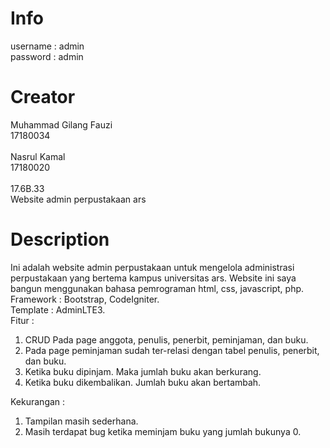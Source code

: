 # Info
username : admin<br>
password : admin
# Creator
Muhammad Gilang Fauzi<br>
17180034<br>
<br>
Nasrul Kamal<br>
17180020<br>
<br>
17.6B.33<br>
Website admin perpustakaan ars<br>
# Description
Ini adalah website admin perpustakaan untuk mengelola administrasi perpustakaan yang bertema kampus universitas ars. Website ini saya bangun menggunakan bahasa pemrograman html, css, javascript, php.<br>
Framework : Bootstrap, CodeIgniter.<br>
Template : AdminLTE3.<br>
Fitur :<br>
1. CRUD Pada page anggota, penulis, penerbit, peminjaman, dan buku.<br>
2. Pada page peminjaman sudah ter-relasi dengan tabel penulis, penerbit, dan buku.<br>
3. Ketika buku dipinjam. Maka jumlah buku akan berkurang.<br>
4. Ketika buku dikembalikan. Jumlah buku akan bertambah.<br>

Kekurangan :<br>
1. Tampilan masih sederhana.<br>
2. Masih terdapat bug ketika meminjam buku yang jumlah bukunya 0.<br>
